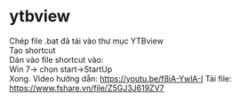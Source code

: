# ytbview
Chép file .bat đã tải vào thư mục YTBview
<br>
Tạo shortcut
<br>
Dán vào file shortcut vào:<br>
Win 7-> chọn start->StartUp<br>
Xong.
Video hướng dẫn: https://youtu.be/f8iA-YwlA-I
Tải file: https://www.fshare.vn/file/Z5GJ3J619ZV7
